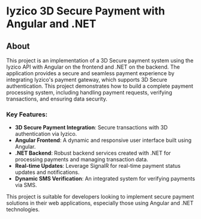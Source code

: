 # Iyzico 3D Secure Payment with Angular and .NET

## About

This project is an implementation of a 3D Secure payment system using the Iyzico API with Angular on the frontend and .NET on the backend. The application provides a secure and seamless payment experience by integrating Iyzico's payment gateway, which supports 3D Secure authentication. This project demonstrates how to build a complete payment processing system, including handling payment requests, verifying transactions, and ensuring data security.

### Key Features:
- **3D Secure Payment Integration**: Secure transactions with 3D authentication via Iyzico.
- **Angular Frontend**: A dynamic and responsive user interface built using Angular.
- **.NET Backend**: Robust backend services created with .NET for processing payments and managing transaction data.
- **Real-time Updates**: Leverage SignalR for real-time payment status updates and notifications.
- **Dynamic SMS Verification**: An integrated system for verifying payments via SMS.

This project is suitable for developers looking to implement secure payment solutions in their web applications, especially those using Angular and .NET technologies.

